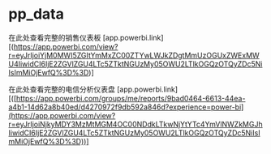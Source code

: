 # pp_data
在此处查看完整的销售仪表板
[app.powerbi.link][(https://app.powerbi.com/view?r=eyJrIjoiYjM0MWI5ZGItYmMxZC00ZTYwLWJkZDgtMmUzOGUxZWExMWU4IiwidCI6IjE2ZGVlZGU4LTc5ZTktNGUzMy05OWU2LTlkOGQzOTQyZDc5NiIsImMiOjEwfQ%3D%3D)]

在此处查看完整的电信分析仪表盘
[app.powerbi.link][([https://app.powerbi.com/groups/me/reports/9bad0464-6613-44ea-a4b1-14d62a8b40ed/d4270972f9db592a846d?experience=power-bi](https://app.powerbi.com/view?r=eyJrIjoiNjkyMDY3MzMtMGM4OC00NDdkLTkwNjYtYTc4YmVlNWZkMGJhIiwidCI6IjE2ZGVlZGU4LTc5ZTktNGUzMy05OWU2LTlkOGQzOTQyZDc5NiIsImMiOjEwfQ%3D%3D))]
